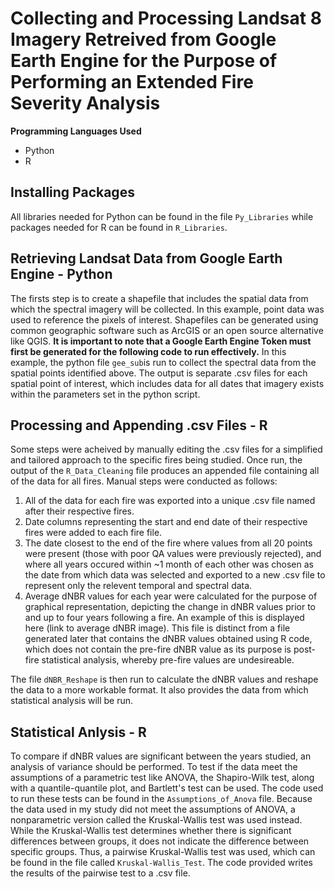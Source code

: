 # Collecting and Processing Landsat 8 Imagery Retreived from Google Earth Engine for the Purpose of Performing an Extended Fire Severity Analysis

**Programming Languages Used**
- Python
- R

## Installing Packages
All libraries needed for Python can be found in the file `Py_Libraries` while packages needed for R can be found in `R_Libraries`.

## Retrieving Landsat Data from Google Earth Engine - Python
The firsts step is to create a shapefile that includes the spatial data from which the spectral imagery will be collected. In this example, point data was used to reference the pixels of interest. Shapefiles can be generated using common geographic software such as ArcGIS or an open source alternative like QGIS. **It is important to note that a Google Earth Engine Token must first be generated for the following code to run effectively.**
In this example, the python file `gee_sub`is run to collect the spectral data from the spatial points identified above. 
The output is separate .csv files for each spatial point of interest, which includes data for all dates that imagery exists within the parameters set in the python script.

## Processing and Appending .csv Files - R
Some steps were acheived by manually editing the .csv files for a simplified and tailored approach to the specific fires being studied. 
Once run, the output of the `R_Data_Cleaning` file produces an appended file containing all of the data for all fires. 
Manual steps were conducted as follows:
  1. All of the data for each fire was exported into a unique .csv file named after their respective fires. 
  2. Date columns representing the start and end date of their respective fires were added to each fire file.
  3. The date closest to the end of the fire where values from all 20 points were present (those with poor QA values were previously rejected), and where all years occured within ~1 month of each other was chosen as the date from which data was selected and exported to a new .csv file to represent only the relevent temporal and spectral data.
  4. Average dNBR values for each year were calculated for the purpose of graphical representation, depicting the change in dNBR values prior to and up to four years following a fire. An example of this is displayed here (link to average dNBR image). This file is distinct from a file generated later that contains the dNBR values obtained using R code, which does not contain the pre-fire dNBR value as its purpose is post-fire statistical analysis, whereby pre-fire values are undesireable. 

The file `dNBR_Reshape` is then run to calculate the dNBR values and reshape the data to a more workable format. It also provides the data from which statistical analysis will be run. 

## Statistical Anlysis - R
To compare if dNBR values are significant between the years studied, an analysis of variance should be performed. To test if the data meet the assumptions of a parametric test like ANOVA, the Shapiro-Wilk test, along with a quantile-quantile plot, and Bartlett's test can be used. The code used to run these tests can be found in the `Assumptions_of_Anova` file. Because the data used in my study did not meet the assumptions of ANOVA, a nonparametric version called the Kruskal-Wallis test was used instead. While the Kruskal-Wallis test determines whether there is significant differences between groups, it does not indicate the difference between specific groups. Thus, a pairwise Kruskal-Wallis test was used, which can be found in the file called `Kruskal-Wallis_Test`. The code provided writes the results of the pairwise test to a .csv file. 
